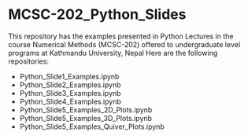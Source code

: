 # MCSC-202_Python_Slides
This repository has the examples presented in Python Lectures in the course Numerical Methods (MCSC-202) offered to undergraduate level programs at 
Kathmandu University, Nepal
Here are the following repositories:

- Python_Slide1_Examples.ipynb
- Python_Slide2_Examples.ipynb
- Python_Slide3_Examples.ipynb
- Python_Slide4_Examples.ipynb
- Python_Slide5_Examples_2D_Plots.ipynb
- Python_Slide5_Examples_3D_Plots.ipynb
- Python_Slide5_Examples_Quiver_Plots.ipynb

